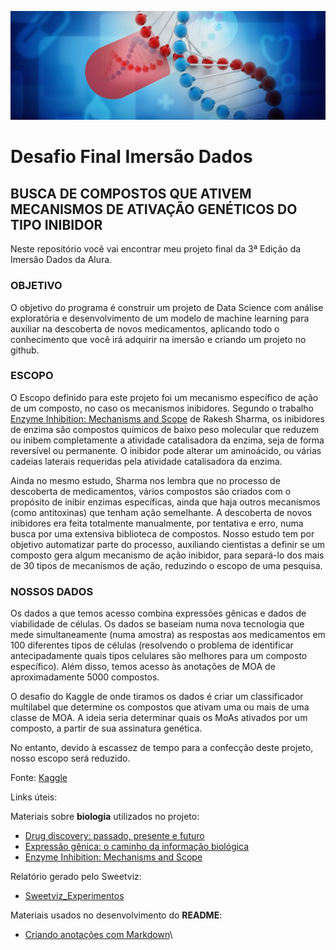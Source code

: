 ![imagem inicial](https://github.com/ClarisseAlvarenga/imersao-dados-desafio-final/blob/main/Imagens/pharmacology1.jpg?raw=true)

# Desafio Final Imersão Dados

## **BUSCA DE COMPOSTOS QUE ATIVEM MECANISMOS DE ATIVAÇÃO GENÉTICOS DO TIPO INIBIDOR**

Neste repositório você vai encontrar meu projeto final da 3ª Edição da Imersão Dados da Alura.

### **OBJETIVO**
O objetivo do programa é construir um projeto de Data Science com análise exploratória e desenvolvimento de um modelo de machine learning para auxiliar na descoberta de novos medicamentos, aplicando todo o conhecimento que você irá adquirir na imersão e criando um projeto no github.

 ### **ESCOPO**
O Escopo definido para este projeto foi um mecanismo específico de ação de um composto, no caso os mecanismos inibidores. Segundo o trabalho [Enzyme Inhibition: Mechanisms and Scope](https://cdn.intechopen.com/pdfs/36550/InTech-Enzyme_inhibition_mechanisms_and_scope.pdf) de Rakesh Sharma, os inibidores de enzima são compostos químicos de baixo peso molecular que reduzem ou inibem completamente a atividade catalisadora da enzima, seja de forma reversível ou permanente. O inibidor pode alterar um aminoácido, ou várias cadeias laterais requeridas pela atividade catalisadora da enzima. 

Ainda no mesmo estudo, Sharma nos lembra que no processo de descoberta de medicamentos, vários compostos são criados com o propósito de inibir enzimas específicas, ainda que haja outros mecanismos (como antitoxinas) que tenham ação semelhante. A descoberta de novos inibidores era feita totalmente manualmente, por tentativa e erro, numa busca por uma extensiva biblioteca de compostos. Nosso estudo tem por objetivo automatizar parte do processo, auxiliando cientistas a definir se um composto gera algum mecanismo de ação inibidor, para separá-lo dos mais de 30 tipos de mecanismos de ação, reduzindo o escopo de uma pesquisa.

### **NOSSOS DADOS**

Os dados a que temos acesso combina expressões gênicas e dados de viabilidade de células. Os dados se baseiam numa nova tecnologia que mede simultaneamente (numa amostra) as respostas aos medicamentos em 100 diferentes tipos de células (resolvendo o problema de identificar antecipadamente quais tipos celulares são melhores para um composto específico). Além disso, temos acesso às anotações de MOA de aproximadamente 5000 compostos.

O desafio do Kaggle de onde tiramos os dados é criar um classificador multilabel que determine os compostos que ativam uma ou mais de uma classe de MOA. A ideia seria determinar quais os MoAs ativados por um composto, a partir de sua assinatura genética.

No entanto, devido à escassez de tempo para a confecção deste projeto, nosso escopo será reduzido.

Fonte: [Kaggle](https://www.kaggle.com/c/lish-moa/overview/description)

Links úteis:

Materiais sobre **biologia** utilizados no projeto:

- [Drug discovery: passado, presente e futuro](https://docs.google.com/document/d/10EhrQBChlyYIcff3to7PrCQi5HcNk2r-zd2ZCKPtcz8/edit?usp=sharing)
- [Expressão gênica: o caminho da informação biológica](https://docs.google.com/document/d/1TR-Q1cb2k_-S_MZC-60PMN2CbVGZbLMKT0Lr_didPY0/edit?usp=sharing)
- [Enzyme Inhibition: Mechanisms and Scope](https://cdn.intechopen.com/pdfs/36550/InTech-Enzyme_inhibition_mechanisms_and_scope.pdf)

Relatório gerado pelo Sweetviz:
- [Sweetviz_Experimentos](https://1drv.ms/u/s!AohJMgiIw---kBrkDpNoclLSJG0M?e=tCUa8g)

Materiais usados no desenvolvimento do **README**:

- [Criando anotações com Markdown](https://www.alura.com.br/artigos/criando-anotacoes-com-markdown)\

